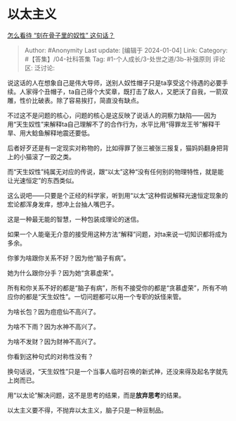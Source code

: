 # 以太主义
[怎么看待 “刻在骨子里的奴性” 这句话？](https://www.zhihu.com/question/585517335/answer/3348911002)

> Author: #Anonymity
> Last update: [编辑于 2024-01-04]
> Link:
> Category: #【答集】/04-社科答集 
> Tag: #1-个人成长/3-处世之道/3b-补强原则 
> 评论区:
> 泛讨论:  

说这话的人在想象自己是伟大导师，送别人奴性帽子只是ta享受这个待遇的必要手续。人家得个丑帽子，ta自己得个大奖章，既打击了敌人，又肥沃了自我，一箭双雕，性价比破表。除了容易挨打，简直没有缺点。

不过这不是问题的核心，问题的核心是这反映了说话人的洞察力缺陷——因为用“天生奴性”来解释ta自己理解不了的合作行为，水平比用“得罪龙王爷”解释干旱、用大鲶鱼解释地震还要低。

后者好歹还是有一定现实对称物的，比如得罪了张三被张三报复，猫妈妈翻身把背上的小猫滚了一跤之类。

而“天生奴性”纯属无对应的传说，跟“以太”这种“没有任何别的物理特性，就是能让光速恒定”的东西类似。

这么说吧——只要是个正经的科学家，听到用“以太”这种假说解释光速恒定现象的宏论都浑身发痒，想冲上台抽人嘴巴子。

这是一种最无能的智慧，一种包装成理论的迷信。

如果一个人能毫无介意的接受用这种方法“解释”问题，对ta来说一切知识都将成为多余。

你爹为啥跟你关系不好？因为他“脑子有病”。

她为什么跟你分手？因为她“贪慕虚荣”。

所有和你关系不好的都是“脑子有病”，所有不接受你的都是“贪慕虚荣”，所有不响应你的都是“天生奴性”。一切问题都可以用一个专职的妖怪来管。

为啥长包？因为痘痘仙不高兴了。

为啥不下雨？因为水神不高兴了。

为啥不发财？因为财神不高兴了。

你看到这种句式的对称性没有？

换句话说，“天生奴性”只是一个当事人临时召唤的新式神，还没来得及起名字就先上岗而已。

用“以太论”解决问题，这不是思考的结果，而是**放弃思考**的结果。

以太主义要不得，不抛弃以太主义，脑子只是一种豆制品。
